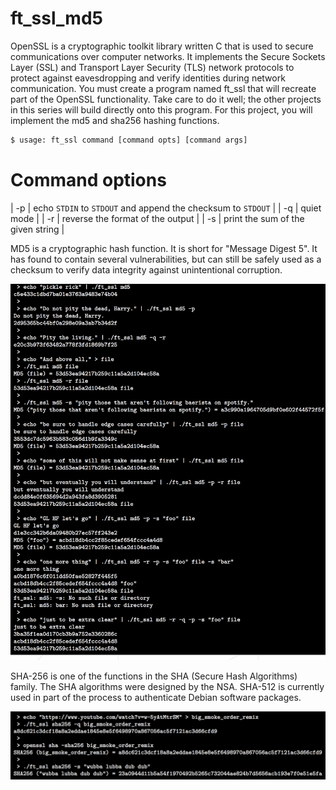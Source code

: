 # ft_ssl_md5

OpenSSL is a cryptographic toolkit library written C that is used to secure communications over computer networks. It implements the Secure Sockets Layer (SSL) and
Transport Layer Security (TLS) network protocols to protect against eavesdropping
and verify identities during network communication.
You must create a program named ft_ssl that will recreate part of the OpenSSL
functionality. Take care to do it well; the other projects in this series will build directly
onto this program.
For this project, you will implement the md5 and sha256 hashing functions.

```sh
$ usage: ft_ssl command [command opts] [command args]
```
# Command options

| -p | echo `STDIN` to `STDOUT` and append the checksum to `STDOUT` |
| -q | quiet mode |
| -r | reverse the format of the output |
| -s | print the sum of the given string |

MD5 is a cryptographic hash function. It is short for "Message Digest 5". It has found to
contain several vulnerabilities, but can still be safely used as a checksum to verify data
integrity against unintentional corruption.

![alt text](https://raw.githubusercontent.com/lisov1y/ft_ssl_md5/master/img/md5_img.png)

SHA-256 is one of the functions in the SHA (Secure Hash Algorithms) family. The SHA
algorithms were designed by the NSA. SHA-512 is currently used in part of the process
to authenticate Debian software packages.

![alt text](https://raw.githubusercontent.com/lisov1y/ft_ssl_md5/master/img/sha256_img.png)
